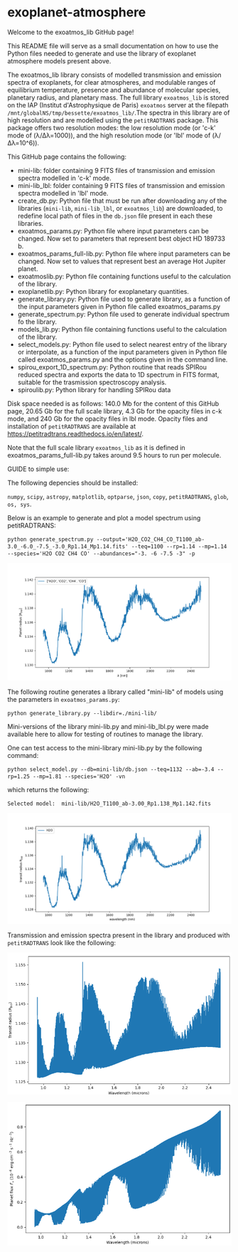 # exoplanet-atmosphere

Welcome to the exoatmos_lib GitHub page! 

This README file will serve as a small documentation on how to use the Python files needed to generate and use the library  of exoplanet atmosphere models present above. 

The exoatmos_lib library consists of modelled transmission and emission spectra of exoplanets, for clear atmospheres, and modulable ranges of equilibrium temperature, presence and abundance of molecular species, planetary radius, and planetary mass. The full library `exoatmos_lib` is stored on the IAP (Institut d'Astrophysique de Paris) `exoatmos` server at the filepath `/mnt/globalNS/tmp/bessette/exoatmos_lib/`.The spectra in this library are of high resolution and are modelled using the `petitRADTRANS` package. This package offers two resolution modes: the low resolution mode (or 'c-k' mode of (λ/Δλ=1000)), and the high resolution mode (or 'lbl' mode of (λ/Δλ=10^6)). 

This GitHub page contains the following: 

- mini-lib: folder containing 9 FITS files of transmission and emission spectra modelled in 'c-k' mode.
- mini-lib_lbl: folder containing 9 FITS files of transmission and emission spectra modelled in 'lbl' mode.
- create_db.py: Python file that must be run after downloading any of the libraries (`mini-lib`, `mini-lib_lbl`, or `exoatmos_lib`) are downloaded, to redefine local path of files in the `db.json` file present in each these libraries. 
- exoatmos_params.py: Python file where input parameters can be changed. Now set to parameters that represent best object HD 189733 b. 
- exoatmos_params_full-lib.py: Python file where input parameters can be changed. Now set to values that represent best an average Hot Jupiter planet. 
- exoatmoslib.py: Python file containing functions useful to the calculation of the library. 
- exoplanetlib.py: Python library for exoplanetary quantities.
- generate_library.py: Python file used to generate library, as a function of the input parameters given in Python file called exoatmos_params.py
- generate_spectrum.py: Python file used to generate individual spectrum fo the library. 
- models_lib.py: Python file containing functions useful to the calculation of the library. 
- select_models.py: Python file used to select nearest entry of the library or interpolate, as a function of the input parameters given in Python file called exoatmos_params.py and the options given in the command line. 
- spirou_export_1D_spectrum.py: Python routine that reads SPIRou reduced spectra and exports the data to 1D spectrum in FITS format, suitable for the trasmission spectroscopy analysis.
- spiroulib.py: Python library for handling SPIRou data

Disk space needed is as follows: 140.0 Mb for the content of this GitHub page, 20.65 Gb for the full scale library, 4.3 Gb for the opacity files in c-k mode, and 240 Gb for the opacity files in lbl mode. Opacity files and installation of `petitRADTRANS` are available at https://petitradtrans.readthedocs.io/en/latest/. 

Note that the full scale library `exoatmos_lib` as it is defined in exoatmos_params_full-lib.py takes around 9.5 hours to run per molecule. 


GUIDE to simple use:

The following depencies should be installed:

`numpy`, `scipy`, `astropy`, `matplotlib`, `optparse`, `json`, `copy`, `petitRADTRANS`, `glob`, `os, sys`.

Below is an example to generate and plot a model spectrum using petitRADTRANS:

```
python generate_spectrum.py --output='H2O_CO2_CH4_CO_T1100_ab-3.0_-6.0_-7.5_-3.0_Rp1.14_Mp1.14.fits' --teq=1100 --rp=1.14 --mp=1.14 --species='H2O CO2 CH4 CO' --abundances="-3. -6 -7.5 -3" -p
```
![Alt text](Figures/generate_spectrum_example.png?raw=true "Title")

The following routine generates a library called "mini-lib" of models using the parameters in `exoatmos_params.py`:

```
python generate_library.py --libdir=./mini-lib/
```

Mini-versions of the library mini-lib.py and mini-lib_lbl.py were made available here to allow for testing of routines to manage the library. 

One can test access to the mini-library mini-lib.py by the following command:

```
python select_model.py --db=mini-lib/db.json --teq=1132 --ab=-3.4 --rp=1.25 --mp=1.81 --species='H2O' -vn
```

which returns the following:

```
Selected model:  mini-lib/H2O_T1100_ab-3.00_Rp1.138_Mp1.142.fits
```

![Alt text](Figures/select_model_H2O.png?raw=true "Title")

Transmission and emission spectra present in the library and produced with `petitRADTRANS` look like the following: 

![Alt text](Figures/Transmission_lbl.png?raw=true "Title")

![Alt text](Figures/Emission_lbl.png?raw=true "Title")

